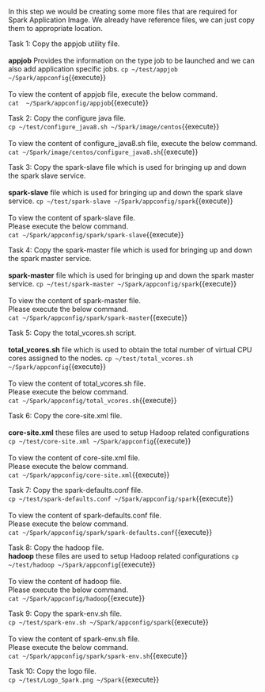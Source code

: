 In this step we would be creating some more files that are required for Spark Application Image.
We already have reference files, we can just copy them to appropriate location.

Task 1:
Copy the appjob utility file.<br>
<br><b>appjob</b> Provides the information on the type job to be launched and we can also add application specific jobs.
`cp ~/test/appjob  ~/Spark/appconfig`{{execute}}
<br><br>
To view the content of appjob file, execute the below command.<br>
`cat  ~/Spark/appconfig/appjob`{{execute}}

Task 2:
Copy the configure java file.<br>
`cp ~/test/configure_java8.sh ~/Spark/image/centos`{{execute}}
<br><br>
To view the content of configure_java8.sh  file, execute the below command.<br>
`cat ~/Spark/image/centos/configure_java8.sh`{{execute}}

Task 3:
Copy the spark-slave file which is used for bringing up and down the spark slave service.<br>
<br><b>spark-slave</b> file which is used for bringing up and down the spark slave service.
`cp ~/test/spark-slave ~/Spark/appconfig/spark`{{execute}}
<br><br>
To view the content of spark-slave  file.<br>Please execute the below command.<br>
`cat ~/Spark/appconfig/spark/spark-slave`{{execute}}

Task 4:
Copy the spark-master file which is used for bringing up and down the spark master service.<br>
<br><b>spark-master</b> file which is used for bringing up and down the spark master service.
`cp ~/test/spark-master ~/Spark/appconfig/spark`{{execute}}
<br><br>
To view the content of spark-master  file.<br>Please execute the below command.<br>
`cat ~/Spark/appconfig/spark/spark-master`{{execute}}

Task 5:
Copy the total_vcores.sh script.<br>
<br><b> total_vcores.sh</b> file which is used to obtain the total number of virtual CPU cores assigned to the nodes.
`cp ~/test/total_vcores.sh ~/Spark/appconfig`{{execute}}
<br><br>
To view the content of total_vcores.sh file.<br> Please execute the below command.<br>
`cat ~/Spark/appconfig/total_vcores.sh`{{execute}}

Task 6:
Copy the core-site.xml file.<br>
<br><b>core-site.xml</b> these files are used to setup Hadoop related configurations
`cp ~/test/core-site.xml ~/Spark/appconfig`{{execute}}
<br><br>
To view the content of core-site.xml file.<br>Please execute the below command.
<br>`cat ~/Spark/appconfig/core-site.xml`{{execute}}

Task 7:
Copy the spark-defaults.conf file.<br>
`cp ~/test/spark-defaults.conf ~/Spark/appconfig/spark`{{execute}}
<br><br>
To view the content of spark-defaults.conf file.<br>Please execute the below command.<br>
`cat ~/Spark/appconfig/spark/spark-defaults.conf`{{execute}}

Task 8:
Copy the hadoop file.
<br><b>hadoop</b> these files are used to setup Hadoop related configurations
`cp ~/test/hadoop ~/Spark/appconfig`{{execute}}
<br><br>
To view the content of hadoop file.<br>Please execute the below command.<br>
`cat ~/Spark/appconfig/hadoop`{{execute}}

Task 9:
Copy the spark-env.sh file.<br>
`cp ~/test/spark-env.sh ~/Spark/appconfig/spark`{{execute}}
<br><br>
To view the content of spark-env.sh file.<br>Please execute the below command.<br>
`cat ~/Spark/appconfig/spark/spark-env.sh`{{execute}}

Task 10:
Copy the logo file.<br>
`cp ~/test/Logo_Spark.png ~/Spark`{{execute}}
